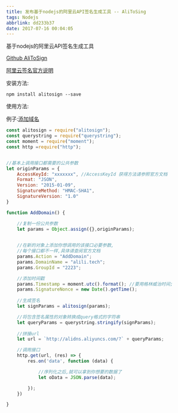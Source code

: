 ```yaml
---
title: 发布基于nodejs的阿里云API签名生成工具 -- AliToSing
tags: Nodejs
abbrlink: dd233b37
date: 2017-07-16 00:04:05
---
```


基于nodejs的阿里云API签名生成工具

[Github AliToSign](https://github.com/Fantasy9527/AliToSign)


[阿里云签名官方说明](https://help.aliyun.com/document_detail/29747.html?spm=5176.doc29743.2.4.SAqOxJ)

安装方法:
```
npm install alitosign --save
```

使用方法:

例子:[添加域名](https://help.aliyun.com/document_detail/29749.html?spm=5176.doc29744.6.592.RG61hE)

```javascript
const alitosign = require("alitosign");
const querystring = require("querystring");
const moment = require("moment");
const http =require("http");


//基本上调用接口都需要的公共参数
let originParams = {
    AccessKeyId: "xxxxxxx", //AccessKeyId 获得方法请参照官方文档
    Format: "JSON",
    Version: "2015-01-09",
    SignatureMethod: "HMAC-SHA1",
    SignatureVersion: "1.0"
}

function AddDomain() {

    //复制一份公共参数
    let params = Object.assign({},originParams); 
    

    //在新的对象上添加你想调用的该接口必要参数,
    //每个接口都不一样,具体请查阅官方文档
    params.Action = "AddDomain";
    params.DomainName = "alili.tech";
    params.GroupId = "2223";

    //添加时间戳
    params.Timestamp = moment.utc().format(); //要用格林威治时间;
    params.SignatureNonce = new Date().getTime();
    
    //生成签名
    let signParams = alitosign(params);

    //将包含签名属性的对象转换成query格式的字符串
    let queryParams = querystring.stringify(signParams);
    
    //拼接url
    let url = `http://alidns.aliyuncs.com/?` + queryParams;

    //调用接口
    http.get(url, (res) => {
        res.on('data', function (data) {

            //序列化之后,就可以拿到你想要的数据了
            let oData = JSON.parse(data);

        });
    })

} 
```
